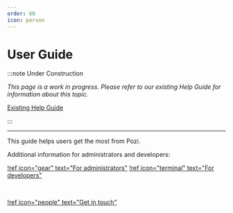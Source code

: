 ```yaml
---
order: 60
icon: person
---
```


# User Guide

:::note Under Construction

*This page is a work in progress. Please refer to our existing Help Guide for information about this topic.*

[Existing Help Guide](https://help.pozi.com/)

:::

---

This guide helps users get the most from Pozi.

Additional information for administrators and developers:

[!ref icon="gear" text="For administrators"](/administrator-guide/)
[!ref icon="terminal" text="For developers"](/developer-guide/)

<br/>

[!ref icon="people" text="Get in touch"](/contact/#email)

